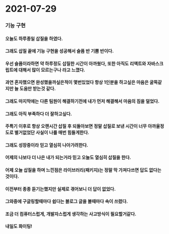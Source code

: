 # 2021-07-29

### 기능 구현

#### 오늘도 하루종일 삽질을 하였다.

#### 그래도 삽질 끝에 기능 구현을 성공해서 슬픔 반 기쁨 반이다.

#### 우선 슬픔이라하면 약 하루정도 삽질한 시간이 아까웠다, 또한 아직도 리액트와 자바스크립트에 대해서 많이 모르는구나 라고 느꼈다.

#### 과연 혼자했으면 완성했을까싶은적이 몇번있었다 항상 1인분을 하고싶은 마음은 굴뚝같지만 늘 도움만 받는것 같다.

#### 그래도 마지막에는 다른 팀원이 해결하기전에 내가 먼저 해결해서 마음의 짐을 덜었다.

#### 그래도 아직 부족하다 더 잘하고싶다.

#### 주특기 이후로 항상 오랜시간 삽질 후 되돌아보면 정말 삽질로 보낸 시간이 너무 아까울정도로 별거없었단 사실이 나를 매번 힘들게한다.

#### 그래도 성장중이라 믿고 열심히 나아가려한다.

#### 어제의 나보다 더 나은 내가 되는거라 믿고 오늘도 열심히 삽질을 한다.

#### 어제 오늘 삽질을 하며 느낀점은 라이브러리(패키지)는 정말 막 가져다쓰면 답도 없다는것이다.

#### 이전부터 종종 듣기는했지만 실제로 겪어보니 더 답이 없었다.

#### 그와중에 구글링할때마다 쉽다는 블로그 글을 볼때마다 속이 쓰렸다.

#### 조금 더 컴퓨터스럽게, 개발자스럽게 생각하는 사고방식이 필요할거같다.

#### 내일도 화이팅!
